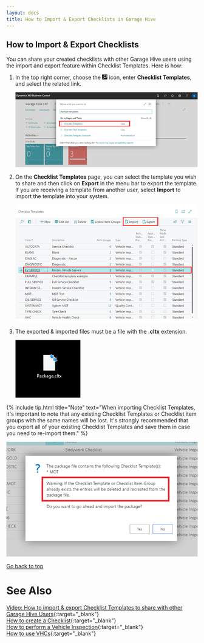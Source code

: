 ```yaml
---
layout: docs
title: How to Import & Export Checklists in Garage Hive
---
```


<a name="top"></a>

## How to Import & Export Checklists

You can share your created checklists with other Garage Hive users using the import and export feature within Checklist Templates. Here is how:
1. In the top right corner, choose the ![](media/search_icon.png) icon, enter **Checklist Templates**, and select the related link.

   ![](media/garagehive-checklist-templates.png)

2. On the **Checklist Templates** page, you can select the template you wish to share and then click on **Export** in the menu bar to export the template. If you are receiving a template from another user, select **Import** to import the template into your system.

   ![](media/garagehive-checklist-import-export.png)

3. The exported & imported files must be a file with the **.cltx** extension.

   ![](media/garagehive-checklist-file.png)

{% include tip.html title="Note" text="When importing Checklist Templates, it's important to note that any existing Checklist Templates or Checklist item groups with the same names will be lost. It's strongly recommended that you export all of your existing Checklist Templates and save them in case you need to re-import them." %} 

![](media/garagehive-checklist-import-warning.png)


[Go back to top](#top)

# See Also

[Video: How to import & export Checklist Templates to share with other Garage Hive Users](https://youtu.be/JT7NcMEEa8Y?si=sPVx4h-HPCIN4-PQ){:target="_blank"} \
[How to create a Checklist](garagehive-checklist-how-to-create.html "How to create a Checklist"){:target="_blank"} \
[How to perform a Vehicle Inspection](https://docs.garagehive.co.uk/docs/garagehive-technicians-vehicle-inspections.html "How to perform a Vehicle Inspection"){:target="_blank"} \
[How to use VHCs](https://docs.garagehive.co.uk/docs/garagehive-VHC.html "How to use VHCs"){:target="_blank"}